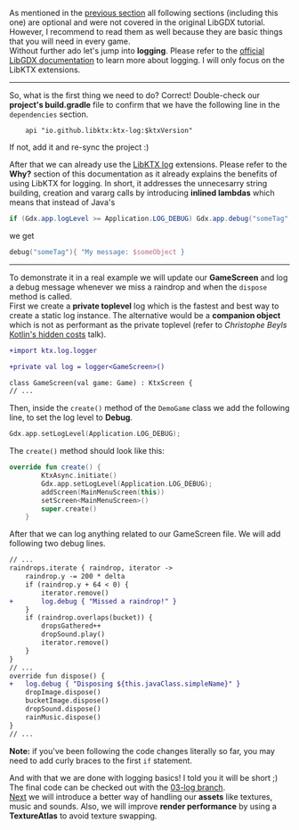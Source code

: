 As mentioned in the [previous section](https://github.com/Quillraven/SimpleKtxGame/wiki/Graphics-and-Collections) all following sections (including this one) are optional and were not covered in the original LibGDX tutorial. However, I recommend to read them as well because they are basic things that you will need in every game. <br>
Without further ado let's jump into **logging**. Please refer to the [official LibGDX documentation](https://github.com/libgdx/libgdx/wiki/Logging) to learn more about logging. I will only focus on the LibKTX extensions.

***

So, what is the first thing we need to do? Correct! Double-check our **project's build.gradle** file to confirm that we have the following line in the `dependencies` section.

```Gradle
    api "io.github.libktx:ktx-log:$ktxVersion"
```
If not, add it and re-sync the project :)

After that we can already use the [LibKTX log](https://github.com/libktx/ktx/blob/master/log/README.md) extensions. Please refer to the **Why?** section of this documentation as it already explains the benefits of using LibKTX for logging. In short, it addresses the unnecesarry string building, creation and vararg calls by introducing **inlined lambdas** which means that instead of Java's

```Java
if (Gdx.app.logLevel >= Application.LOG_DEBUG) Gdx.app.debug("someTag", "My message: " + someObject);
```

we get

```Kotlin
debug("someTag"){ "My message: $someObject }
```

***

To demonstrate it in a real example we will update our **GameScreen** and log a debug message whenever we miss a raindrop and when the `dispose` method is called. <br>
First we create a **private toplevel** log which is the fastest and best way to create a static log instance. The alternative would be a **companion object** which is not as performant as the private toplevel (refer to _Christophe Beyls_ [Kotlin's hidden costs](https://www.youtube.com/watch?v=xaVLJmTf1kA) talk). <br>

```Diff
+import ktx.log.logger

+private val log = logger<GameScreen>()

class GameScreen(val game: Game) : KtxScreen {
// ...
```
Then, inside the `create()` method of the `DemoGame` class we add the following line, to set the log level to **Debug**.

```Kotlin
Gdx.app.setLogLevel(Application.LOG_DEBUG);
```

The `create()` method should look like this:
```kotlin
override fun create() {
        KtxAsync.initiate()
        Gdx.app.setLogLevel(Application.LOG_DEBUG);
        addScreen(MainMenuScreen(this))
        setScreen<MainMenuScreen>()
        super.create()
    }
```

After that we can log anything related to our GameScreen file. We will add following two debug lines.

```Diff
// ...
raindrops.iterate { raindrop, iterator ->
    raindrop.y -= 200 * delta
    if (raindrop.y + 64 < 0) {
        iterator.remove()
+       log.debug { "Missed a raindrop!" }
    }
    if (raindrop.overlaps(bucket)) {
        dropsGathered++
        dropSound.play()
        iterator.remove()
    }
}
// ...
override fun dispose() {
+   log.debug { "Disposing ${this.javaClass.simpleName}" }
    dropImage.dispose()
    bucketImage.dispose()
    dropSound.dispose()
    rainMusic.dispose()
}
// ...
```
**Note:** if you've been following the code changes literally so far, you may need to add curly braces to the first `if` statement. <br>

And with that we are done with logging basics! I told you it will be short ;) The final code can be checked out with the [03-log branch](https://github.com/Quillraven/SimpleKtxGame/tree/03-log).<br>
[Next](https://github.com/Quillraven/SimpleKtxGame/wiki/Assets-and-TextureAtlas) we will introduce a better way of handling our **assets** like textures, music and sounds. Also, we will improve **render performance** by using a **TextureAtlas** to avoid texture swapping.
